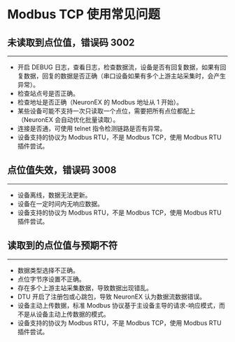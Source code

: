 # Modbus TCP 使用常见问题

## 未读取到点位值，错误码 3002
---
* 开启 DEBUG 日志，查看日志，检查数据流，设备是否有回复数据，如果有回复数据，回复的数据是否正确（串口设备如果有多个上游主站采集时，会产生异常）。
* 检查站点号是否正确。
* 检查地址是否正确（NeuronEX 的 Modbus 地址从 1 开始）。
* 某些设备可能不支持一次只读取一个点位，需要把所有点位都配上（NeuronEX 会自动优化批量读取）。
* 连接是否通，可使用 telnet 指令检测链路是否有异常。
* 设备支持的协议为 Modbus RTU，不是 Modbus TCP，使用 Modbus RTU 插件尝试。

## 点位值失效，错误码 3008
---
* 设备离线，数据无法更新。
* 设备在一定时间内无响应数据。
* 设备支持的协议为 Modbus RTU，不是 Modbus TCP，使用 Modbus RTU 插件尝试。

## 读取到的点位值与预期不符
---
* 数据类型选择不正确。
* 点位字节序设置不正确。
* 存在多个上游主站采集数据，导致数据出现错乱。
* DTU 开启了注册包或心跳包，导致 NeuronEX 认为数据流数据错误。
* 设备主动上传数据，标准 Modbus 协议基于主设备主导的请求-响应模式，而不是从设备主动上传数据的模式。
* 设备支持的协议为 Modbus RTU，不是 Modbus TCP，使用 Modbus RTU 插件尝试。

